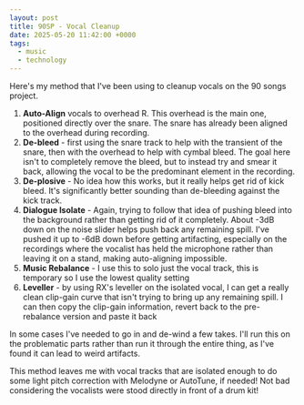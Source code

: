```yaml
---
layout: post
title: 90SP - Vocal Cleanup
date: 2025-05-20 11:42:00 +0000
tags: 
  - music
  - technology
---
```


Here's my method that I've been using to cleanup vocals on the 90 songs project.

1. **Auto-Align** vocals to overhead R. This overhead is the main one, positioned directly over the snare. The snare has already been aligned to the overhead during recording.
2. **De-bleed** - first using the snare track to help with the transient of the snare, then with the overhead to help with cymbal bleed. The goal here isn't to completely remove the bleed, but to instead try and smear it back, allowing the vocal to be the predominant element in the recording.
3. **De-plosive** -  No idea how this works, but it really helps get rid of kick bleed. It's significantly better sounding than de-bleeding against the kick track.
4. **Dialogue Isolate** - Again, trying to follow that idea of pushing bleed into the background rather than getting rid of it completely. About -3dB down on the noise slider helps push back any remaining spill. I've pushed it up to -6dB down before getting artifacting, especially on the recordings where the vocalist has held the microphone rather than leaving it on a stand, making auto-aligning impossible.
5. **Music Rebalance** - I use this to solo just the vocal track, this is temporary so I use the lowest quality setting
6. **Leveller** - by using RX's leveller on the isolated vocal, I can get a really clean clip-gain curve that isn't trying to bring up any remaining spill. I can then copy the clip-gain information, revert back to the pre-rebalance version and paste it back

In some cases I've needed to go in and de-wind a few takes. I'll run this on the problematic parts rather than run it through the entire thing, as I've found it can lead to weird artifacts.

This method leaves me with vocal tracks that are isolated enough to do some light pitch correction with Melodyne or AutoTune, if needed! Not bad considering the vocalists were stood directly in front of a drum kit!